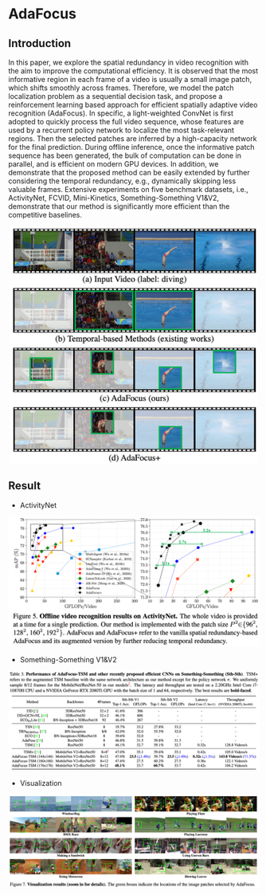 # AdaFocus

## Introduction

In this paper, we explore the spatial redundancy in video recognition with the aim to improve the computational efficiency. It is observed that the most informative region in each frame of a video is usually a small image patch, which shifts smoothly across frames. Therefore, we model the patch localization problem as a sequential decision task, and propose a reinforcement learning based approach for efficient spatially adaptive video recognition (AdaFocus). In specific, a light-weighted ConvNet is first adopted to quickly process the full video sequence, whose features are used by a recurrent policy network to localize the most task-relevant regions. Then the selected patches are inferred by a high-capacity network for the final prediction. During offline inference, once the informative patch sequence has been generated, the bulk of computation can be done in parallel, and is efficient on modern GPU devices. In addition, we demonstrate that the proposed method can be easily extended by further considering the temporal redundancy, e.g., dynamically skipping less valuable frames. Extensive experiments on five benchmark datasets, i.e., ActivityNet, FCVID, Mini-Kinetics, Something-Something V1\&V2, demonstrate that our method is significantly more efficient than the competitive baselines.


<p align="center">
    <img src="./figure/intro.png" width= "500">
</p>


## Result

- ActivityNet

<p align="center">
    <img src="./figure/actnet.png" width= "600">
</p>


- Something-Something V1&V2

<p align="center">
    <img src="./figure/sthsth.png" width= "900">
</p>


- Visualization

<p align="center">
    <img src="./figure/visualization.png" width= "900">
</p>
